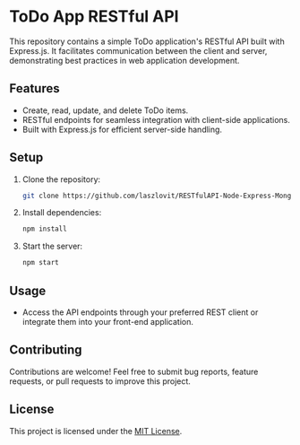 # ToDo App RESTful API

This repository contains a simple ToDo application's RESTful API built with Express.js. It facilitates communication between the client and server, demonstrating best practices in web application development.

## Features

- Create, read, update, and delete ToDo items.
- RESTful endpoints for seamless integration with client-side applications.
- Built with Express.js for efficient server-side handling.

## Setup

1. Clone the repository:

   ```bash
   git clone https://github.com/laszlovit/RESTfulAPI-Node-Express-MongoDB.git
   ```

2. Install dependencies:

   ```bash
   npm install
   ```

3. Start the server:

   ```bash
   npm start
   ```

## Usage

- Access the API endpoints through your preferred REST client or integrate them into your front-end application.

## Contributing

Contributions are welcome! Feel free to submit bug reports, feature requests, or pull requests to improve this project.

## License

This project is licensed under the [MIT License](LICENSE).
